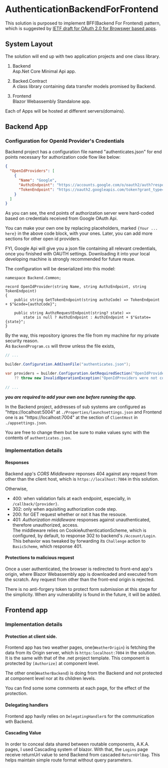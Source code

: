 # AuthenticationBackendForFrontend

This solution is purposed to implement BFF(Backend For Frontend) pattern, which is suggested by [IETF draft for OAuth 2.0 for Browswer based apps](https://datatracker.ietf.org/doc/html/draft-ietf-oauth-browser-based-apps-19).


## System Layout  

The solution will end up with two application projects and one class library.

1. Backend  
Asp.Net Core Minimal Api app. 

1. Backed.Contract  
A class library containing data transfer models promised by Backend.

1. Frontend  
Blazor Webassembly Standalone app.

Each of Apps will be hosted at different servers(domains).   


## Backend App

### Configuration for OpenId Provider's Credentials


Backend project has a configuration file named "authenticates.json" for end points necessary for authorization code flow like below:

```json
{
  "OpenIdProviders": [
    {
      "Name": "Google",
      "AuthzEndpoint": "https://accounts.google.com/o/oauth2/auth?response_type=code&scope=openid email profile&redirect_uri={Your return url here}&client_id={Your Client ID Here}",
      "TokenEndpoint": "https://oauth2.googleapis.com/token?grant_type=authorization_code&redirect_uri={Your return url here}&client_id={Your Client Id Here}&client_secret={Your Client Secret Here}"
    }
  ]
}
```

As you can see, the end points of authorization server were hard-coded based on credentials received from Google OAuth Api.

You can make your own one by replacing placeholders, marked `{Your ... here}` in the above code block, with your ones.
Later, you can add more sections for other open id providers.

FYI, Google Api will give you a json file containing all relevant credentials, once you finished with OAUTH settings.
Downloading it into your local developing machine is strongly recommended for future reuse.

The configuration will be deserialized into this model:

```
namespace Backend.Common;

record OpenIdProvider(string Name, string AuthzEndpoint, string TokenEndpoint)
{
    public string GetTokenEndpoint(string authzCode) => TokenEndpoint + $"&code={authzCode}";

    public string AuthzRequestEndpoint(string? state) =>
        state is null ? AuthzEndpoint : AuthzEndpoint + $"&state={state}";
}
```

By the way, this repository ignores the file from my machine for my private security reason.  
As `BackendProgram.cs` will throw unless the file exists, 

```csharp
// ...

builder.Configuration.AddJsonFile("authenticates.json");

var providers = builder.Configuration.GetRequiredSection("OpenIdProviders").Get<OpenIdProvider[]>()
    ?? throw new InvalidOperationException("OpenIdProviders were not configured");
	
// ...
```

***you are required to add your own one before running the app.***

In the Backend project, addresses of sub systems are configured as "https://localhost:5004" at `./Properties/launchsettings.json` and Frontend one is as "https://localhost:7004" at the section of `ClientHost` in `./appsettings.json`.  

You are free to change them but be sure to make values sync with the contents of `authenticates.json`.


### Implementation details

#### Responses

Backend app's *CORS Middleware* reponses 404 against any request from other than the client host, which is `https://localhost:7004` in this solution.  

Otherwise,

- 400: when validation fails at each endpoint, especially, in `/callback/{provider}`.
- 302: only when aquisiting authorization code step.
- 200: for GET request whether or not it has the resouce.
- 401: *Authorization middleware* responses against unauthenticated, therefore unauthorized, access.    
The middleware relies on CookieAuthenticationScheme, which is configured, by default, to response 302 to backend's `/Account/Login`.  
This behavior was tweaked by forwarding its `Challenge` action to `BasicScheme`, which response 401.


#### Protections to malicious request

Once a user authenticated, the browser is redirected to front-end app's origin, where Blazor Webassembly app is downloaded and executed from the scratch.
Any request from other than the front-end origin is rejected.

There is no anti-forgery token to protect form submission at this stage for the simplicity.
When any vulnerability is found in the future, it will be added.


## Frontend app

### Implementation details

#### Protection at client side.

Frontend app has two weather pages, one(`WeatherOrigin`) is fetching the data from its Origin server, which is `https:localhost:7004` in the solution.  
It is the same with that of the .net project template.
This component is protected by `[Authorize]` at component level.

The other one(`WeatherBackend`) is doing from the Backend and not protected at component level nor at its children levels.

You can find some some comments at each page, for the effect of the protection.


#### Delegating handlers

Frontend app havily relies on `DelegatingHandler`s for the communication wth Backend.

#### Cascading Value

In order to conceal data shared between routable components, A.K.A. pages, I used Cascading system of blazor.
With that, the `Logins` page receive returnUrl value to send Backend from cascaded `ReturnUrlBag`.
This helps maintain simple route format without query parameters.